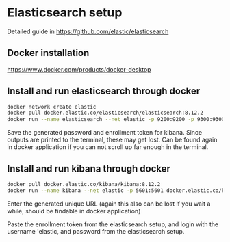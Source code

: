 # Elasticsearch setup

Detailed guide in https://github.com/elastic/elasticsearch

## Docker installation

https://www.docker.com/products/docker-desktop

## Install and run elasticsearch through docker
``` bash
docker network create elastic
docker pull docker.elastic.co/elasticsearch/elasticsearch:8.12.2
docker run --name elasticsearch --net elastic -p 9200:9200 -p 9300:9300 -e "discovery.type=single-node" -t docker.elastic.co/elasticsearch/elasticsearch:8.12.2
```

Save the generated password and enrollment token for kibana. Since outputs are printed to the terminal, these may get lost. Can be found again in docker application if you can not scroll up far enough in the terminal. 

## Install and run kibana through docker

``` bash
docker pull docker.elastic.co/kibana/kibana:8.12.2
docker run --name kibana --net elastic -p 5601:5601 docker.elastic.co/kibana/kibana:8.12.2
```

Enter the generated unique URL (again this also can be lost if you wait a while, should be findable in docker application)

Paste the enrollment token from the elasticsearch setup, and login with the username 'elastic, and password from the elasticsearch setup.
